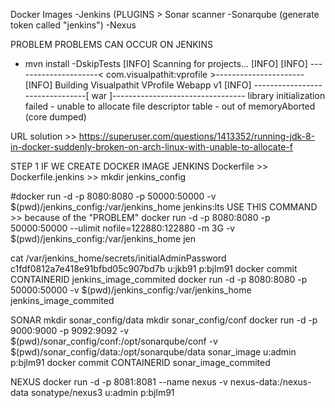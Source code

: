 

Docker Images
-Jenkins (PLUGINS > Sonar scanner
-Sonarqube (generate token called "jenkins")
-Nexus


PROBLEM
PROBLEMS CAN OCCUR ON JENKINS 
+ mvn install -DskipTests
[INFO] Scanning for projects...
[INFO] 
[INFO] ---------------------< com.visualpathit:vprofile >----------------------
[INFO] Building Visualpathit VProfile Webapp v1
[INFO] --------------------------------[ war ]---------------------------------
library initialization failed - unable to allocate file descriptor table - out of memoryAborted (core dumped)

URL solution >> https://superuser.com/questions/1413352/running-jdk-8-in-docker-suddenly-broken-on-arch-linux-with-unable-to-allocate-f




STEP 1 IF WE CREATE DOCKER IMAGE
JENKINS
Dockerfile >> Dockerfile.jenkins >> 
mkdir jenkins_config

#docker run -d -p 8080:8080 -p 50000:50000 -v $(pwd)/jenkins_config:/var/jenkins_home jenkins:lts
USE THIS COMMAND >> because of the "PROBLEM"
docker run -d -p 8080:8080 -p 50000:50000 --ulimit nofile=122880:122880 -m 3G -v $(pwd)/jenkins_config:/var/jenkins_home jen

cat /var/jenkins_home/secrets/initialAdminPassword
c1fdf0812a7e418e91bfbd05c907bd7b
u:jkb91
p:bjlm91
docker commit CONTAINERID jenkins_image_commited
docker run -d -p 8080:8080 -p 50000:50000 -v $(pwd)/jenkins_config:/var/jenkins_home jenkins_image_commited



SONAR
mkdir sonar_config/data 
mkdir sonar_config/conf
docker run -d -p 9000:9000 -p 9092:9092 -v $(pwd)/sonar_config/conf:/opt/sonarqube/conf -v $(pwd)/sonar_config/data:/opt/sonarqube/data sonar_image
u:admin
p:bjlm91
docker commit CONTAINERID sonar_image_commited



NEXUS
docker run -d -p 8081:8081 --name nexus -v nexus-data:/nexus-data sonatype/nexus3
u:admin
p:bjlm91



